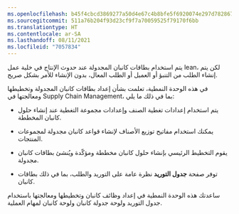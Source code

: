 ```yaml
---
ms.openlocfilehash: b45f4cbcd3869277a50d4e67c4b8bfe5f6920074e297d78286727fed2118f4c0
ms.sourcegitcommit: 511a76b204f93d23cf9f7a70059525f79170f6bb
ms.translationtype: HT
ms.contentlocale: ar-SA
ms.lasthandoff: 08/11/2021
ms.locfileid: "7057834"
---
```

يتم استخدام بطاقات كانبان المجدولة عند حدوث الإنتاج في خلية عمل lean، لكن يتم إنشاء الطلب من التنبؤ أو العميل أو الطلب المعال، بدون الإنشاء للأمر بشكل صريح.

في هذه الوحدة النمطية، تعلمت بشأن إعداد بطاقات كانبان المجدولة وتخطيطها ومعالجتها في Supply Chain Management، بما في ذلك ما يلي:

- يتم استخدام إعدادات تغطية الصنف وإعدادات مجموعة التغطية عند إنشاء حلول كانبان المخططة.

- يمكنك استخدام مفاتيح توزيع الأصناف لإنشاء قواعد كانبان مجدولة لمجموعات المنتجات.

- يقوم التخطيط الرئيسي بإنشاء حلول كانبان مخططة ومؤكّدة ويُنشئ بطاقات كانبان مجدولة.

- توفر صفحة **جدول التوريد** نظرة عامة على التوريد والطلب، بما في ذلك بطاقات كانبان.

ساعدتك هذه الوحدة النمطية في إعداد وظائف كانبان وتخطيطها ومعالجتها باستخدام جدول التوريد ولوحة جدولة كانبان ولوحة كانبان لمهام العملية.
 
